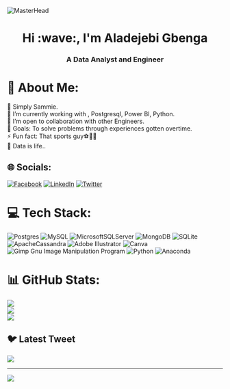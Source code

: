 ![MasterHead](https://www.nclouds.com/blog/wp-content/uploads/2019/10/banner-blog17o2019.jpg)
<h1 align="center">Hi :wave:, I'm Aladejebi Gbenga</h1>
<h3 align="center">A Data Analyst and Engineer</h3>

# 💫 About Me:
🗽 Simply Sammie.<br> 🌱 I’m currently working with , Postgresql, Power BI, Python.<br>👯 I’m open to collaboration with other Engineers.<br> 🥅 Goals: To solve problems through experiences gotten overtime.<br> ⚡ Fun fact: That sports guy:soccer::basketball::tennis: <br>  💬 Data is life..<br>


## 🌐 Socials:
[![Facebook](https://img.shields.io/badge/Facebook-%231877F2.svg?logo=Facebook&logoColor=white)](https://facebook.com/https://www.facebook.com/profile.php?id=100087508114245) [![LinkedIn](https://img.shields.io/badge/LinkedIn-%230077B5.svg?logo=linkedin&logoColor=white)](https://linkedin.com/in/https://www.linkedin.com/in/gbenga-aladejebi-9bba34108/) [![Twitter](https://img.shields.io/badge/Twitter-%231DA1F2.svg?logo=Twitter&logoColor=white)](https://twitter.com/https://twitter.com/CERTIFIEDsammie)

# 💻 Tech Stack:
![Postgres](https://img.shields.io/badge/postgres-%23316192.svg?style=for-the-badge&logo=postgresql&logoColor=white) ![MySQL](https://img.shields.io/badge/mysql-%2300f.svg?style=for-the-badge&logo=mysql&logoColor=white) ![MicrosoftSQLServer](https://img.shields.io/badge/Microsoft%20SQL%20Sever-CC2927?style=for-the-badge&logo=microsoft%20sql%20server&logoColor=white) ![MongoDB](https://img.shields.io/badge/MongoDB-%234ea94b.svg?style=for-the-badge&logo=mongodb&logoColor=white) ![SQLite](https://img.shields.io/badge/sqlite-%2307405e.svg?style=for-the-badge&logo=sqlite&logoColor=white) ![ApacheCassandra](https://img.shields.io/badge/cassandra-%231287B1.svg?style=for-the-badge&logo=apache-cassandra&logoColor=white) ![Adobe Illustrator](https://img.shields.io/badge/adobeillustrator-%23FF9A00.svg?style=for-the-badge&logo=adobeillustrator&logoColor=white) ![Canva](https://img.shields.io/badge/Canva-%2300C4CC.svg?style=for-the-badge&logo=Canva&logoColor=white) ![Gimp Gnu Image Manipulation Program](https://img.shields.io/badge/Gimp-657D8B?style=for-the-badge&logo=gimp&logoColor=FFFFFF) ![Python](https://img.shields.io/badge/python-3670A0?style=for-the-badge&logo=python&logoColor=ffdd54) ![Anaconda](https://img.shields.io/badge/Anaconda-%2344A833.svg?style=for-the-badge&logo=anaconda&logoColor=white)
# 📊 GitHub Stats:
![](https://github-readme-stats.vercel.app/api?username=certifiedSAMMIE09&theme=merko&hide_border=false&include_all_commits=false&count_private=false)<br/>
![](https://github-readme-streak-stats.herokuapp.com/?user=certifiedSAMMIE09&theme=merko&hide_border=false)<br/>
![](https://github-readme-stats.vercel.app/api/top-langs/?username=certifiedSAMMIE09&theme=merko&hide_border=false&include_all_commits=false&count_private=false&layout=compact)

## 🐦 Latest Tweet
[![](https://gtce.itsvg.in/api?username=https://twitter.com/CERTIFIEDsammie)](https://github.com/VishwaGauravIn/github-twitter-card-embed)

---
[![](https://visitcount.itsvg.in/api?id=certifiedSAMMIE09&icon=0&color=0)](https://visitcount.itsvg.in)

<!-- Proudly created with GPRM ( https://gprm.itsvg.in ) -->
